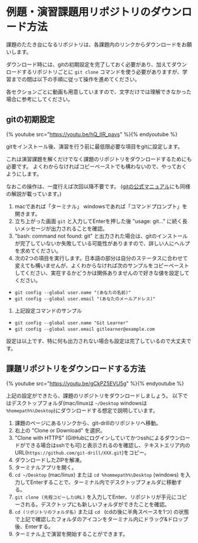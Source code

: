# 例題・演習課題用リポジトリのダウンロード方法

課題のたたき台になるリポジトリは、各課題内のリンクからダウンロードをお願いします。

ダウンロード時には、gitの初期設定を完了しておく必要があり、加えてダウンロードするリポジトリごとに `git clone` コマンドを使う必要がありますが、学習までの間は以下の手順に従って操作を進めてください。

各セクションごとに動画も用意していますので、文字だけでは理解できなかった場合に参考にしてください。

## gitの初期設定

{% youtube src="https://youtu.be/hQ_IIR_pavs" %}{% endyoutube %}

gitをインストール後、演習を行う前に最低限必要な項目をgitに設定します。

これは演習課題を解くだけでなく課題のリポジトリをダウンロードするためにも必要です。
よくわからなければコピーペーストでも構わないので、やっておくようにします。

なおこの操作は、一度行えば次回以降不要です。
([gitの公式マニュアル](https://git-scm.com/book/ja/v1/%E4%BD%BF%E3%81%84%E5%A7%8B%E3%82%81%E3%82%8B-%E6%9C%80%E5%88%9D%E3%81%AEGit%E3%81%AE%E6%A7%8B%E6%88%90#%E5%80%8B%E4%BA%BA%E3%81%AE%E8%AD%98%E5%88%A5%E6%83%85%E5%A0%B1)にも同様の解説が載っています。)

1. macであれば「ターミナル」 windowsであれば「コマンドプロンプト」を開きます。
1. 立ち上がった画面 `git` と入力してEnterを押した後 "usage: git..." に続く長いメッセージが出力されることを確認。
1. "bash: command not found: git" と出力された場合は、gitのインストールが完了していないか失敗している可能性がありますので、詳しい人にヘルプを求めてください。
1. 次の2つの項目を実行します。日本語の部分は自分のステータスに合わせて変えても構いませんが、よくわからなければ次のサンプルをコピーペーストしてください、実在するかどうかは関係ありませんので好きな値を設定してください。
  - `git config --global user.name "(あなたの名前)"`
  - `git config --global user.email "(あなたのメールアドレス)"`
1. 上記設定コマンドのサンプル
  - `git config --global user.name "Git Learner"`
  - `git config --global user.email gitlearner@example.com`

設定は以上です、特に何も出力されない場合も設定は完了しているので大丈夫です。

## 課題リポジトリをダウンロードする方法

{% youtube src="https://youtu.be/gCkPZ5EVU5g" %}{% endyoutube %}

上記の設定ができたら、課題のリポジトリをダウンロードしましょう。
以下ではデスクトップフォルダ(mac/linuxは `~/Desktop` windowsは `%homepath%\Desktop`)にダウンロードする想定で説明しています。

1. 課題のページにあるリンクから、git-drillのリポジトリへ移動。
1. 右上の "Clone or Download" を選択。
1. "Clone with HTTPS" (GitHubにログインしていてかつsshによるダウンロードができる場合はsshでも可)と表示されるのを確認し、テキストエリア内のURL(`https://github.com/git-drill/XXX.git`)をコピー。
1. ダウンロードしたZIPを解凍。
1. ターミナルアプリを開く。
1. `cd ~/Desktop` (mac/linux) または `cd %hommepath%\Desktop` (windows) を入力してEnterすることで、ターミナル内でデスクトップフォルダに移動する。
1. `git clone (先程コピーしたURL)` を入力してEnter、リポジトリが手元にコピーされる。デスクトップにも新しいフォルダができたことを確認。
1. `cd (リポジトリのフォルダ名)` または `cd ` (cdの後に半角スペースを1つ) の状態で上記で確認したフォルダのアイコンをターミナル内にドラッグ&ドロップ後、Enterする。
1. ターミナル上で演習を開始することができます。


